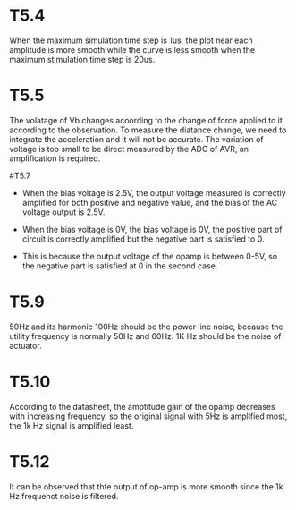 # T5.4
When the maximum simulation time step is 1us, the plot near each amplitude is more smooth while the curve is less smooth when the maximum stimulation time step is 20us.

# T5.5
The volatage of Vb changes acoording to the change of force applied to it according to the observation. To measure the diatance change, we need to integrate the acceleration and it will not be accurate.
The variation of voltage is too small to be direct measured by the ADC of AVR, an amplification is required.

#T5.7
* When the bias voltage is 2.5V, the output voltage measured is correctly amplified for both positive and negative value, and the bias of the AC voltage output is 2.5V.

* When the bias voltage is 0V, the bias voltage is 0V, the positive part of circuit is correctly amplified but the negative part is satisfied to 0.

* This is because the output voltage of the opamp is between 0-5V, so the negative part is satisfied at 0 in the second case.

# T5.9
50Hz and its harmonic 100Hz should be the power line noise, because the utility frequency is normally 50Hz and 60Hz. 
1K Hz should be the noise of actuator.

# T5.10
According to the datasheet, the amptitude gain of the opamp decreases with increasing frequency, so the original signal with 5Hz is amplified most, the 1k Hz signal is amplified least.

# T5.12
It can be observed that thte output of op-amp is more smooth since the 1k Hz frequenct noise is filtered.
